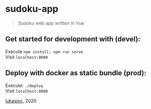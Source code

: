 # sudoku-app
> Sudoku web app written in Vue

## Get started for development with (devel):
Execute `npm install; npm run serve` \
Visit `localhost:8080`

## Deploy with docker as static bundle (prod):
Execute: `./deploy` \
Visit `localhost:8080`

[lukasjoc](https://lukasjoc.com), 2020